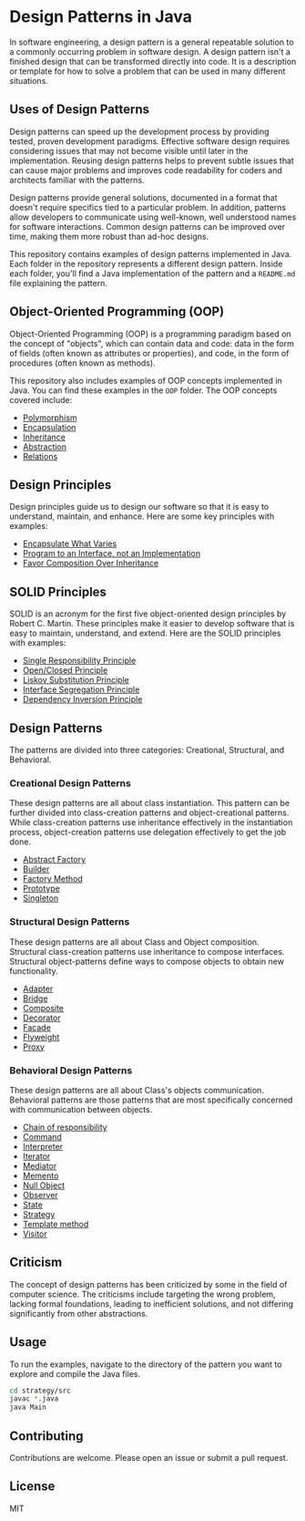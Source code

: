 # Design Patterns in Java

In software engineering, a design pattern is a general repeatable solution to a commonly occurring problem in software design. A design pattern isn't a finished design that can be transformed directly into code. It is a description or template for how to solve a problem that can be used in many different situations.

## Uses of Design Patterns

Design patterns can speed up the development process by providing tested, proven development paradigms. Effective software design requires considering issues that may not become visible until later in the implementation. Reusing design patterns helps to prevent subtle issues that can cause major problems and improves code readability for coders and architects familiar with the patterns.

Design patterns provide general solutions, documented in a format that doesn't require specifics tied to a particular problem. In addition, patterns allow developers to communicate using well-known, well understood names for software interactions. Common design patterns can be improved over time, making them more robust than ad-hoc designs.

This repository contains examples of design patterns implemented in Java. Each folder in the repository represents a different design pattern. Inside each folder, you'll find a Java implementation of the pattern and a `README.md` file explaining the pattern.

## Object-Oriented Programming (OOP)

Object-Oriented Programming (OOP) is a programming paradigm based on the concept of "objects", which can contain data and code: data in the form of fields (often known as attributes or properties), and code, in the form of procedures (often known as methods).

This repository also includes examples of OOP concepts implemented in Java. You can find these examples in the `OOP` folder. The OOP concepts covered include:

- [Polymorphism](./OOP/Polymorphism)
- [Encapsulation](./OOP/Encapsulation)
- [Inheritance](./OOP/Inheritance)
- [Abstraction](./OOP/Abstraction)
- [Relations](./OOP/Relations)

## Design Principles

Design principles guide us to design our software so that it is easy to understand, maintain, and enhance. Here are some key principles with examples:

- [Encapsulate What Varies](./DesignPrinciples/EncapsulateWhatVaries)
- [Program to an Interface, not an Implementation](./DesignPrinciples/ProgramToAnInterface)
- [Favor Composition Over Inheritance](./DesignPrinciples/FavorCompositionOverInheritance)

## SOLID Principles

SOLID is an acronym for the first five object-oriented design principles by Robert C. Martin. These principles make it easier to develop software that is easy to maintain, understand, and extend. Here are the SOLID principles with examples:

- [Single Responsibility Principle](./SOLID/SingleResponsibility)
- [Open/Closed Principle](./SOLID/OpenClosed)
- [Liskov Substitution Principle](./SOLID/LiskovSubstitution)
- [Interface Segregation Principle](./SOLID/InterfaceSegregation)
- [Dependency Inversion Principle](./SOLID/DependencyInversion)

## Design Patterns

The patterns are divided into three categories: Creational, Structural, and Behavioral.

### Creational Design Patterns

These design patterns are all about class instantiation. This pattern can be further divided into class-creation patterns and object-creational patterns. While class-creation patterns use inheritance effectively in the instantiation process, object-creation patterns use delegation effectively to get the job done.

- [Abstract Factory](DesignPatterns/CreationalDesignPatterns/AbstractFactory)
- [Builder](DesignPatterns/CreationalDesignPatterns/Builder)
- [Factory Method](DesignPatterns/CreationalDesignPatterns/FactoryMethod)
- [Prototype](DesignPatterns/CreationalDesignPatterns/Prototype)
- [Singleton](DesignPatterns/CreationalDesignPatterns/Singleton)

### Structural Design Patterns

These design patterns are all about Class and Object composition. Structural class-creation patterns use inheritance to compose interfaces. Structural object-patterns define ways to compose objects to obtain new functionality.

- [Adapter](DesignPatterns/StructuralDesignPatterns/Adapter)
- [Bridge](DesignPatterns/StructuralDesignPatterns/Bridge)
- [Composite](DesignPatterns/StructuralDesignPatterns/Composite)
- [Decorator](DesignPatterns/StructuralDesignPatterns/Decorator)
- [Facade](DesignPatterns/StructuralDesignPatterns/Facade)
- [Flyweight](DesignPatterns/StructuralDesignPatterns/Flyweight)
- [Proxy](DesignPatterns/StructuralDesignPatterns/Proxy)

### Behavioral Design Patterns

These design patterns are all about Class's objects communication. Behavioral patterns are those patterns that are most specifically concerned with communication between objects.

- [Chain of responsibility](DesignPatterns/BehavioralDesignPatterns/ChainOfResponsibility)
- [Command](DesignPatterns/BehavioralDesignPatterns/Command)
- [Interpreter](DesignPatterns/BehavioralDesignPatterns/Interpreter)
- [Iterator](DesignPatterns/BehavioralDesignPatterns/Iterator)
- [Mediator](DesignPatterns/BehavioralDesignPatterns/Mediator)
- [Memento](DesignPatterns/BehavioralDesignPatterns/Memento)
- [Null Object](DesignPatterns/BehavioralDesignPatterns/NullObject)
- [Observer](DesignPatterns/BehavioralDesignPatterns/Observer)
- [State](DesignPatterns/BehavioralDesignPatterns/State)
- [Strategy](DesignPatterns/BehavioralDesignPatterns/Strategy)
- [Template method](DesignPatterns/BehavioralDesignPatterns/TemplateMethod)
- [Visitor](DesignPatterns/BehavioralDesignPatterns/Visitor)

## Criticism

The concept of design patterns has been criticized by some in the field of computer science. The criticisms include targeting the wrong problem, lacking formal foundations, leading to inefficient solutions, and not differing significantly from other abstractions.

## Usage

To run the examples, navigate to the directory of the pattern you want to explore and compile the Java files.

```bash
cd strategy/src
javac *.java
java Main
```

## Contributing

Contributions are welcome. Please open an issue or submit a pull request.

## License

MIT